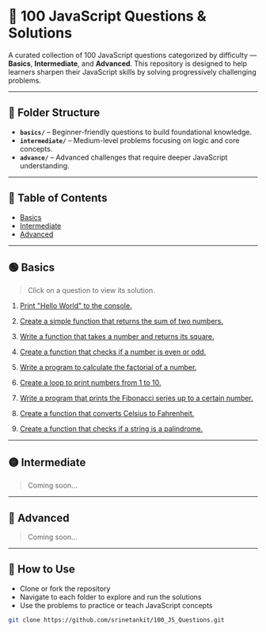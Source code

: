 # 💯 100 JavaScript Questions & Solutions

A curated collection of 100 JavaScript questions categorized by difficulty — **Basics**, **Intermediate**, and **Advanced**. This repository is designed to help learners sharpen their JavaScript skills by solving progressively challenging problems.

---

## 📁 Folder Structure

- **`basics/`** – Beginner-friendly questions to build foundational knowledge.
- **`intermediate/`** – Medium-level problems focusing on logic and core concepts.
- **`advance/`** – Advanced challenges that require deeper JavaScript understanding.

---

## 📌 Table of Contents

- [Basics](#-basics)
- [Intermediate](#-intermediate)
- [Advanced](#-advanced)

---

## 🟢 Basics

> Click on a question to view its solution.

1. [Print "Hello World" to the console.](https://github.com/srinetankit/100_JS_Questions/blob/main/basics/01_hello-world.html)

2. [Create a simple function that returns the sum of two numbers.](https://github.com/srinetankit/100_JS_Questions/blob/main/basics/02_sumOfTwo.js)

3. [Write a function that takes a number and returns its square.](https://github.com/srinetankit/100_JS_Questions/blob/main/basics/03_returnSquare.js)

4. [Create a function that checks if a number is even or odd.](https://github.com/srinetankit/100_JS_Questions/blob/main/basics/04_oddEven.js)

5. [Write a program to calculate the factorial of a number.](https://github.com/srinetankit/100_JS_Questions/blob/main/basics/05_factorial.js)

6. [Create a loop to print numbers from 1 to 10.](https://github.com/srinetankit/100_JS_Questions/blob/main/basics/06_loopToPrint1to100.js)

7. [Write a program that prints the Fibonacci series up to a certain number.](https://github.com/srinetankit/100_JS_Questions/blob/main/basics/07_fibonacciSeries.js)

8. [Create a function that converts Celsius to Fahrenheit.](https://github.com/srinetankit/100_JS_Questions/blob/main/basics/08_celsiusToFahrenheit.js)

9. [Create a function that checks if a string is a palindrome.](https://github.com/srinetankit/100_JS_Questions/blob/main/basics/09_isPalindrome.js)
---

## 🟡 Intermediate

> Coming soon...

---

## 🔴 Advanced

> Coming soon...

---

## 🚀 How to Use

- Clone or fork the repository
- Navigate to each folder to explore and run the solutions
- Use the problems to practice or teach JavaScript concepts

```bash
git clone https://github.com/srinetankit/100_JS_Questions.git
